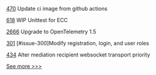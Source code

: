 
[470](https://github.com/hyperledger-labs/solang/pull/470) Update ci image from github actions

[618](https://github.com/hyperledger/fabric-private-chaincode/pull/618) WIP Unittest for ECC

[2666](https://github.com/hyperledger/besu/pull/2666) Upgrade to OpenTelemetry 1.5

[301](https://github.com/hyperledger/cello/pull/301) [#issue-300]Modify registration, login, and user roles

[434](https://github.com/hyperledger/aries-framework-javascript/pull/434) Alter mediation recipient websocket transport priority


[See more >>>](https://start-here.hyperledger.org/pull-requests)
